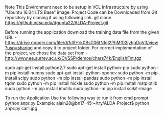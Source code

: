 Note This Environment need to be setup in VCL Infrastructure by using "Ubuntu 16.04 LTS Base" image. 
Project Code can be Downloaded from Git repository by cloning it using following link.
git clone https://github.ncsu.edu/dgupta22/ALDA-Project.git

Before running the application download the training data file from the given URL - 
https://drive.google.com/file/d/1dSHrk0BsC06fNIgI2PhMf02jyhgDqVlf/view?usp=sharing 
and copy it to project folder.
For correct implementation of the project, we chose the data set from - http://www.ee.surrey.ac.uk/CVSSP/demos/chars74k/EnglishFnt.tgz

sudo apt-get install python2.7
sudo apt-get install python-pip
sudo python -m pip install numpy
sudo apt-get install python-opencv
sudo python -m pip install scipy
sudo python -m pip install pandas
sudo python -m pip install tqdm
sudo python -m pip install hickle
sudo python -m pip install matplotlib
sudo python -m pip install imutils
sudo python -m pip install scikit-image


To run the Application Use the following way to run it from cmd prompt
python anpr.py <car image to predict the number plate>
Example: 
ajain28@bn17-45:~/try/ALDA-Project$ python anpr.py car1.jpg
